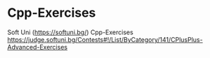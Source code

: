 # Cpp-Exercises
Soft Uni (https://softuni.bg/)
Cpp-Exercises
https://judge.softuni.bg/Contests#!/List/ByCategory/141/CPlusPlus-Advanced-Exercises
